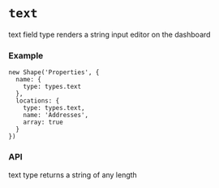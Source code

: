 `text`
=======

text field type renders a string input editor on the dashboard

### Example
```
new Shape('Properties', {
  name: {
    type: types.text
  },
  locations: {
    type: types.text,
    name: 'Addresses',
    array: true
  }
})
```

### API
text type returns a string of any length
